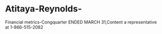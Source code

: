 # Atitaya-Reynolds-
Financial​ metrics​-Congquarter​ ENDED​ MARCH​ 31,​Content​ a​ representative​ at​ 1-866-515-2082
